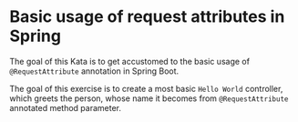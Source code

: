 # Basic usage of request attributes in Spring

The goal of this Kata is to get accustomed to the basic usage of `@RequestAttribute` annotation in Spring Boot.

The goal of this exercise is to create a most basic `Hello World` controller, which greets the person, whose name
it becomes from `@RequestAttribute` annotated method parameter.